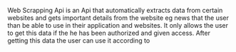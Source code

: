 Web Scrapping Api is an Api that automatically extracts data from certain websites and gets important details from the website eg news that the user than be able to use in their application and websites. It only allows the user to get this data if the he has been authorized and given access. After getting this data the user can use it according to 
